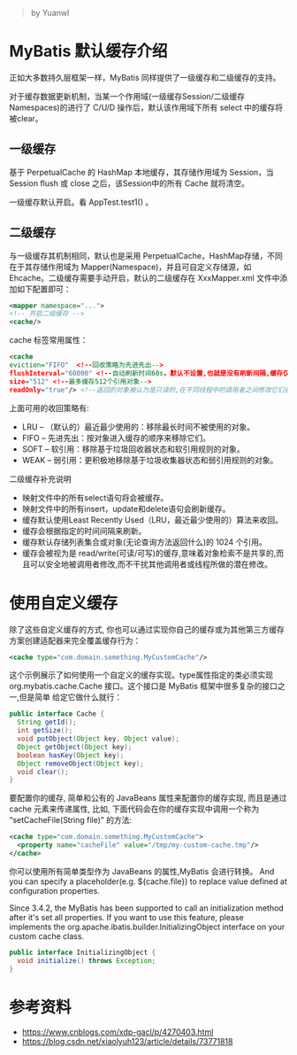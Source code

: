 > by Yuanwl

# MyBatis 默认缓存介绍

正如大多数持久层框架一样，MyBatis 同样提供了一级缓存和二级缓存的支持。

对于缓存数据更新机制，当某一个作用域(一级缓存Session/二级缓存Namespaces)的进行了 C/U/D 操作后，默认该作用域下所有 select 中的缓存将被clear。

## 一级缓存

基于 PerpetualCache 的 HashMap 本地缓存，其存储作用域为 Session，当 Session flush 或 close 之后，该Session中的所有 Cache 就将清空。

一级缓存默认开启。看 AppTest.test1() 。

## 二级缓存

与一级缓存其机制相同，默认也是采用 PerpetualCache，HashMap存储，不同在于其存储作用域为 Mapper(Namespace)，并且可自定义存储源，如 Ehcache。二级缓存需要手动开启，默认的二级缓存在 XxxMapper.xml 文件中添加如下配置即可：

```xml
<mapper namespace="...">
<!-- 开启二级缓存 -->
<cache/>
```

cache 标签常用属性：

```xml
<cache
eviction="FIFO"  <!--回收策略为先进先出-->
flushInterval="60000" <!--自动刷新时间60s，默认不设置,也就是没有刷新间隔,缓存仅仅调用语句时刷新-->
size="512" <!--最多缓存512个引用对象-->
readOnly="true"/> <!--返回的对象被认为是只读的,在不同线程中的调用者之间修改它们会导致冲突。只读的缓存会给所有调用者返回缓存对象的相同实例。因此这些对象不能被修改。这提供了很重要的性能优势。可读写的缓存会返回缓存对象的拷贝(通过序列化)。这会慢一些,但是安全,因此默认是false。-->
```

上面可用的收回策略有:

- LRU – （默认的）最近最少使用的：移除最长时间不被使用的对象。
- FIFO – 先进先出：按对象进入缓存的顺序来移除它们。
- SOFT – 软引用：移除基于垃圾回收器状态和软引用规则的对象。
- WEAK – 弱引用：更积极地移除基于垃圾收集器状态和弱引用规则的对象。


二级缓存补充说明

- 映射文件中的所有select语句将会被缓存。
- 映射文件中的所有insert，update和delete语句会刷新缓存。
- 缓存默认使用Least Recently Used（LRU，最近最少使用的）算法来收回。
- 缓存会根据指定的时间间隔来刷新。
- 缓存默认存储列表集合或对象(无论查询方法返回什么)的 1024 个引用。
- 缓存会被视为是 read/write(可读/可写)的缓存,意味着对象检索不是共享的,而且可以安全地被调用者修改,而不干扰其他调用者或线程所做的潜在修改。


# 使用自定义缓存

除了这些自定义缓存的方式, 你也可以通过实现你自己的缓存或为其他第三方缓存方案创建适配器来完全覆盖缓存行为：

```xml
<cache type="com.domain.something.MyCustomCache"/>
```

这个示例展示了如何使用一个自定义的缓存实现。type属性指定的类必须实现 org.mybatis.cache.Cache 接口。这个接口是 MyBatis 框架中很多复杂的接口之一,但是简单 给定它做什么就行：

```java
public interface Cache {
  String getId();
  int getSize();
  void putObject(Object key, Object value);
  Object getObject(Object key);
  boolean hasKey(Object key);
  Object removeObject(Object key);
  void clear();
}
```

要配置你的缓存, 简单和公有的 JavaBeans 属性来配置你的缓存实现, 而且是通过 cache 元素来传递属性, 比如, 下面代码会在你的缓存实现中调用一个称为 “setCacheFile(String file)” 的方法:

```xml
<cache type="com.domain.something.MyCustomCache">
  <property name="cacheFile" value="/tmp/my-custom-cache.tmp"/>
</cache>
```

你可以使用所有简单类型作为 JavaBeans 的属性,MyBatis 会进行转换。 And you can specify a placeholder(e.g. ${cache.file}) to replace value defined at configuration properties.

Since 3.4.2, the MyBatis has been supported to call an initialization method after it's set all properties. If you want to use this feature, please implements the org.apache.ibatis.builder.InitializingObject interface on your custom cache class.

```java
public interface InitializingObject {
  void initialize() throws Exception;
}
```


# 参考资料

- https://www.cnblogs.com/xdp-gacl/p/4270403.html
- https://blog.csdn.net/xiaolyuh123/article/details/73771818